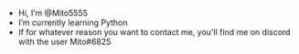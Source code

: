 -  Hi, I’m @Mito5555
-  I’m currently learning Python 
-  If for whatever reason you want to contact me, you'll find me on discord with the user Mito#6825

<!---
Mito5555/Mito5555 is a ✨ special ✨ repository because its `README.md` (this file) appears on your GitHub profile.
You can click the Preview link to take a look at your changes.
--->

